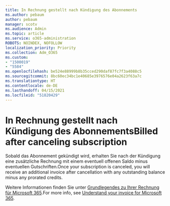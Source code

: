 ```yaml
---
title: In Rechnung gestellt nach Kündigung des Abonnements
ms.author: pebaum
author: pebaum
manager: scotv
ms.audience: Admin
ms.topic: article
ms.service: o365-administration
ROBOTS: NOINDEX, NOFOLLOW
localization_priority: Priority
ms.collection: Adm_O365
ms.custom:
- "1500019"
- "5584"
ms.openlocfilehash: be524e88999b8b35cced290daf87fc7f3a4088c5
ms.sourcegitcommit: 8bc60ec34bc1e40685e3976576e04a2623f63a7c
ms.translationtype: HT
ms.contentlocale: de-DE
ms.lasthandoff: 04/15/2021
ms.locfileid: "51820429"
---
```

# <a name="billed-after-canceling-subscription"></a><span data-ttu-id="79297-102">In Rechnung gestellt nach Kündigung des Abonnements</span><span class="sxs-lookup"><span data-stu-id="79297-102">Billed after canceling subscription</span></span>

<span data-ttu-id="79297-103">Sobald das Abonnement gekündigt wird, erhalten Sie nach der Kündigung eine zusätzliche Rechnung mit einem eventuell offenen Saldo minus eventuellen Gutschriften.</span><span class="sxs-lookup"><span data-stu-id="79297-103">Once your subscription is canceled, you will receive an additional invoice after cancellation with any outstanding balance minus any prorated credits.</span></span>

<span data-ttu-id="79297-104">Weitere Informationen finden Sie unter [Grundlegendes zu Ihrer Rechnung für Microsoft 365](https://docs.microsoft.com/microsoft-365/commerce/billing-and-payments/understand-your-invoice2).</span><span class="sxs-lookup"><span data-stu-id="79297-104">For more info, see [Understand your invoice for Microsoft 365](https://docs.microsoft.com/microsoft-365/commerce/billing-and-payments/understand-your-invoice2).</span></span>
